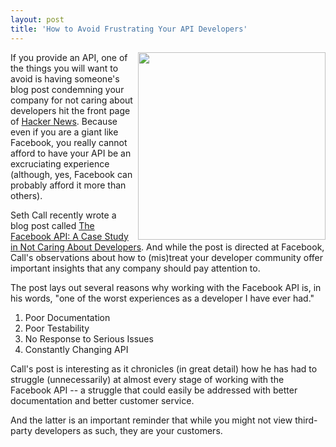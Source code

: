 ```yaml
---
layout: post
title: 'How to Avoid Frustrating Your API Developers'
---
```

<img src="http://kinlane-productions.s3.amazonaws.com/api-evangelist/facebook-developers.png" alt="" width="300" align="right" />If you provide an API, one of the things you will want to avoid is having someone's blog post condemning your company for not caring about developers hit the front page of <a href="http://news.ycombinator.com">Hacker News</a>.  Because even if you are a giant like Facebook, you really cannot afford to have your API be an excruciating experience (although, yes, Facebook can probably afford it more than others).<p></p>
Seth Call recently wrote a blog post called <a href="http://www.sethcall.com/blog/2010/09/30/facebook-api-does-not-care/">The Facebook API:  A Case Study in Not Caring About Developers</a><a>.  And while the post is directed at Facebook, Call's observations about how to (mis)treat your developer community offer important insights that any company should pay attention to.</a><p></p>
<a>The post lays out several reasons why working with the Facebook API is, in his words, "one of the worst experiences as a developer I have ever had."</a>
<ol class="mainlist">
	<li><a>Poor Documentation</a></li>
	<li><a>Poor Testability</a></li>
	<li><a>No Response to Serious Issues</a></li>
	<li><a>Constantly Changing API</a></li>
</ol>
<a>Call's post is interesting as it chronicles (in great detail) how he has had to struggle (unnecessarily) at almost every stage of working with the Facebook API -- a struggle that could easily be addressed with better documentation and better customer service.</a><p></p>
<a>And the latter is an important reminder that while you might not view third-party developers as such, they are your customers.</a>
